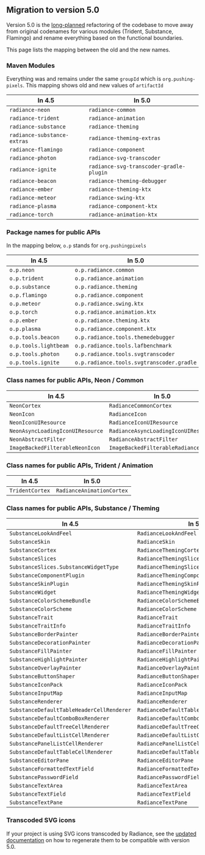 ## Migration to version 5.0

Version 5.0 is the [long-planned](https://github.com/kirill-grouchnikov/radiance/issues/315) refactoring of the codebase to move away from original codenames for various modules (Trident, Substance, Flamingo) and rename everything based on the functional boundaries.

This page lists the mapping between the old and the new names.

### Maven Modules

Everything was and remains under the same `groupId` which is `org.pushing-pixels`. This mapping shows old and new values of `artifactId`

| In 4.5 | In 5.0 |
| --- | --- |
| `radiance-neon` | `radiance-common` |
| `radiance-trident` | `radiance-animation` |
| `radiance-substance` | `radiance-theming` |
| `radiance-substance-extras` | `radiance-theming-extras` |
| `radiance-flamingo` | `radiance-component` |
| `radiance-photon` | `radiance-svg-transcoder` |
| `radiance-ignite` | `radiance-svg-transcoder-gradle-plugin` |
| `radiance-beacon` | `radiance-theming-debugger` |
| `radiance-ember` | `radiance-theming-ktx` |
| `radiance-meteor` | `radiance-swing-ktx` |
| `radiance-plasma` | `radiance-component-ktx` |
| `radiance-torch` | `radiance-animation-ktx` |

### Package names for public APIs

In the mapping below, `o.p` stands for `org.pushingpixels`

| In 4.5 | In 5.0 |
| --- | --- |
| `o.p.neon` | `o.p.radiance.common` |
| `o.p.trident` | `o.p.radiance.animation` |
| `o.p.substance` | `o.p.radiance.theming` |
| `o.p.flamingo` | `o.p.radiance.component` |
| `o.p.meteor` | `o.p.radiance.swing.ktx` |
| `o.p.torch` | `o.p.radiance.animation.ktx` |
| `o.p.ember` | `o.p.radiance.theming.ktx` |
| `o.p.plasma` | `o.p.radiance.component.ktx` |
| `o.p.tools.beacon` | `o.p.radiance.tools.themedebugger` |
| `o.p.tools.lightbeam` | `o.p.radiance.tools.lafbenchmark` |
| `o.p.tools.photon` | `o.p.radiance.tools.svgtranscoder` |
| `o.p.tools.ignite` | `o.p.radiance.tools.svgtranscoder.gradle` |

### Class names for public APIs, Neon / Common

| In 4.5 | In 5.0 |
| --- | --- |
| `NeonCortex` | `RadianceCommonCortex` |
| `NeonIcon` | `RadianceIcon` |
| `NeonIconUIResource` | `RadianceIconUIResource` |
| `NeonAsyncLoadingIconUIResource` | `RadianceAsyncLoadingIconUIResource` |
| `NeonAbstractFilter` | `RadianceAbstractFilter` |
| `ImageBackedFilterableNeonIcon` | `ImageBackedFilterableRadianceIcon` |

### Class names for public APIs, Trident / Animation

| In 4.5 | In 5.0 |
| --- | --- |
| `TridentCortex` | `RadianceAnimationCortex` |


### Class names for public APIs, Substance / Theming

| In 4.5 | In 5.0 |
| --- | --- |
| `SubstanceLookAndFeel` | `RadianceLookAndFeel` |
| `SubstanceSkin` | `RadianceSkin` |
| `SubstanceCortex` | `RadianceThemingCortex` |
| `SubstanceSlices` | `RadianceThemingSlices` |
| `SubstanceSlices.SubstanceWidgetType` | `RadianceThemingSlices.WidgetType` |
| `SubstanceComponentPlugin` | `RadianceThemingComponentPlugin` |
| `SubstanceSkinPlugin` | `RadianceThemingSkinPlugin` |
| `SubstanceWidget` | `RadianceThemingWidget` |
| `SubstanceColorSchemeBundle` | `RadianceColorSchemeBundle` |
| `SubstanceColorScheme` | `RadianceColorScheme` |
| `SubstanceTrait` | `RadianceTrait` |
| `SubstanceTraitInfo` | `RadianceTraitInfo` |
| `SubstanceBorderPainter` | `RadianceBorderPainter` |
| `SubstanceDecorationPainter` | `RadianceDecorationPainter` |
| `SubstanceFillPainter` | `RadianceFillPainter` |
| `SubstanceHighlightPainter` | `RadianceHighlightPainter` |
| `SubstanceOverlayPainter` | `RadianceOverlayPainter` |
| `SubstanceButtonShaper` | `RadianceButtonShaper` |
| `SubstanceIconPack` | `RadianceIconPack` |
| `SubstanceInputMap` | `RadianceInputMap` |
| `SubstanceRenderer` | `RadianceRenderer` |
| `SubstanceDefaultTableHeaderCellRenderer` | `RadianceDefaultTableHeaderCellRenderer` |
| `SubstanceDefaultComboBoxRenderer` | `RadianceDefaultComboBoxRenderer` |
| `SubstanceDefaultTreeCellRenderer` | `RadianceDefaultTreeCellRenderer` |
| `SubstanceDefaultListCellRenderer` | `RadianceDefaultListCellRenderer` |
| `SubstancePanelListCellRenderer` | `RadiancePanelListCellRenderer` |
| `SubstanceDefaultTableCellRenderer` | `RadianceDefaultTableCellRenderer` |
| `SubstanceEditorPane` | `RadianceEditorPane` |
| `SubstanceFormattedTextField` | `RadianceFormattedTextField` |
| `SubstancePasswordField` | `RadiancePasswordField` |
| `SubstanceTextArea` | `RadianceTextArea` |
| `SubstanceTextField` | `RadianceTextField` |
| `SubstanceTextPane` | `RadianceTextPane` |

### Transcoded SVG icons

If your project is using SVG icons transcoded by Radiance, see the [updated documentation](tools/svg-transcoder/svg-transcoder.md) on how to regenerate them to be compatible with version 5.0.
